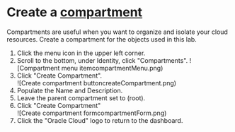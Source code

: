 # Create a [compartment](https://docs.cloud.oracle.com/iaas/Content/Identity/Tasks/managingcompartments.htm)  

Compartments are useful when you want to organize and isolate your cloud resources.  Create a compartment for the objects used in this lab.

1. Click the menu icon in the upper left corner.
1. Scroll to the bottom, under Identity, click "Compartments".
   ![Compartment menu itemcompartmentMenu.png)
1. Click "Create Compartment".  
   ![Create compartment buttoncreateCompartment.png)
1. Populate the Name and Description.
1. Leave the parent compartment set to (root).
1. Click "Create Compartment"  
   ![Create compartment formcompartmentForm.png)
1. Click the "Oracle Cloud" logo to return to the dashboard.
